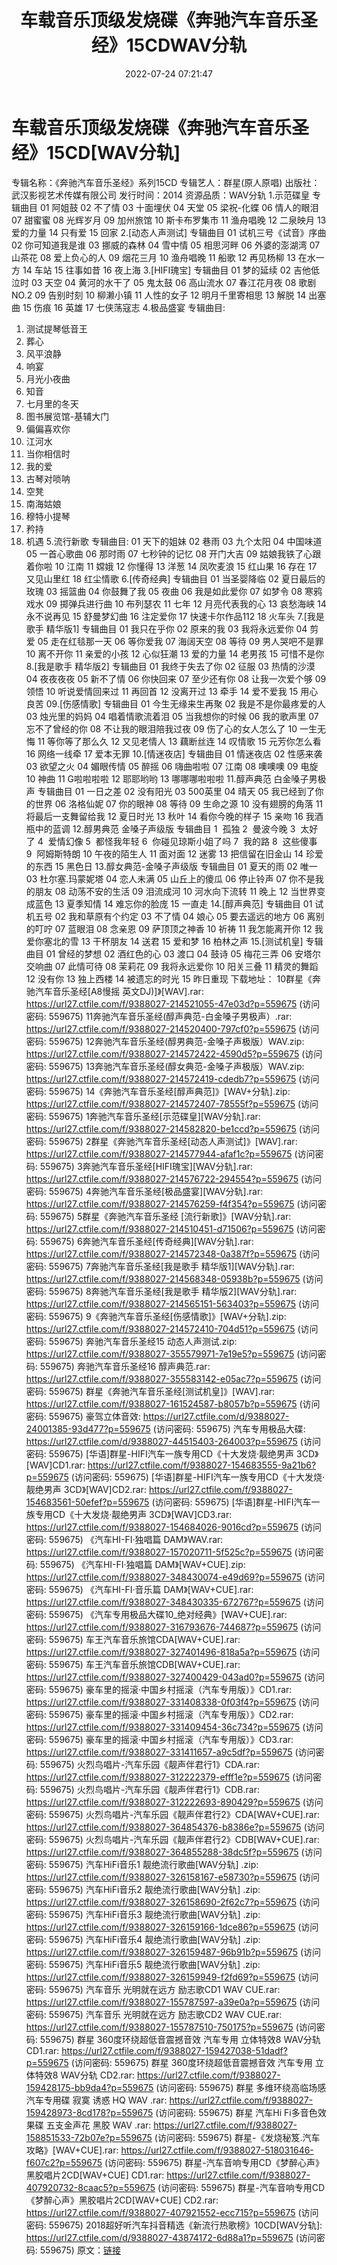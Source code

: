 ﻿---
title: 车载音乐顶级发烧碟《奔驰汽车音乐圣经》15CDWAV分轨
date: 2022-07-24 07:21:47
categories: WAV车载音乐、镜像
tags: 华语中文
---
# 车载音乐顶级发烧碟《奔驰汽车音乐圣经》15CD[WAV分轨]

专辑名称：《奔驰汽车音乐圣经》系列15CD
专辑艺人：群星(原人原唱)
出版社：武汉影视艺术传媒有限公司
发行时间：2014
资源品质：WAV分轨
1.示范碟皇
专辑曲目
01 阿姐鼓
02 不了情
03 十面埋伏
04 天堂
05 梁祝-化蝶
06 情人的眼泪
07 甜蜜蜜
08 光辉岁月
09 加州旅馆
10 斯卡布罗集市
11 渔舟唱晚
12 二泉映月
13 爱的力量
14 只有爱
15 回家
2.[动态人声测试]
专辑曲目
01 试机三号《试音》序曲
02 你可知道我是谁
03 挪威的森林
04 雪中情
05 相思河畔
06 外婆的澎湖湾
07 山茶花
08 爱上负心的人
09 烟花三月
10 渔舟唱晚
11 船歌
12 再见杨柳
13 在水一方
14 车站
15 往事如昔
16 夜上海
3.[HIFI瑰宝]
专辑曲目
01 梦的延续
02 吉他低泣时
03 天空
04 黄河的水干了
05 鬼太鼓
06 高山流水
07 春江花月夜
08 歌剧NO.2
09 告别时刻
10 柳濑小镇
11 人性的女子
12 明月千里寄相思
13 解脱
14 出塞曲
15 伤痕
16 英雄
17 七侠荡寇志
4.极品盛宴
专辑曲目:
01. 测试提琴低音王
02. 葬心
03. 风平浪静
04. 响宴
05. 月光小夜曲
06. 知音
07. 七月里的冬天
08. 图书展览馆-基辅大门
09. 偏偏喜欢你
10. 江河水
11. 当你相信时
12. 我的爱
13. 古琴对唢呐
14. 空凳
15. 南海姑娘
16. 穆特小提琴
17. 矜持
18. 机遇
5.流行新歌
专辑曲目:
01 天下的姐妹
02 巷雨
03 九个太阳
04 中国味道
05 一首心歌曲
06 那时雨
07 七秒钟的记忆
08 开门大吉
09 姑娘我铁了心跟着你啦
10 江南
11 嫦娥
12 你懂得
13 洋葱
14 凤吹麦浪
15 红山果
16 存在
17 又见山里红
18 红尘情歌
6.[传奇经典]
专辑曲目
01 当圣婴降临
02 夏日最后的玫瑰
03 摇篮曲
04 你鼓舞了我
05 夜曲
06 我是如此爱你
07 如梦令
08 寒鸦戏水
09 掷弹兵进行曲
10 布列瑟农
11 七年
12 月亮代表我的心
13 哀愁海峡
14 永不说再见
15 舒曼梦幻曲
16 注定爱你
17 快速卡尔作品112
18 火车头
7.[我是歌手 精华版1]
专辑曲目
01 我只在乎你
02 原来的我
03 我将永远爱你
04 剪爱
05 走在红毯那一天
06 等你爱我
07 海阔天空
08 等待
09 男人哭吧不是罪
10 离不开你
11 亲爱的小孩
12 心似狂潮
13 爱的力量
14 老男孩
15 可惜不是你
8.[我是歌手 精华版2]
专辑曲目
01 我终于失去了你
02 征服
03 热情的沙漠
04 夜夜夜夜
05 新不了情
06 你快回来
07 至少还有你
08 让我一次爱个够
09 领悟
10 听说爱情回来过
11 再回首
12 没离开过
13 牵手
14 爱不爱我
15 用心良苦
09.[伤感情歌]
专辑曲目
01 今生无缘来生再聚
02 我是不是你最疼爱的人
03 烛光里的妈妈
04 唱着情歌流着泪
05 当我想你的时候
06 我的歌声里
07 忘不了曾经的你
08 不让我的眼泪陪我过夜
09 伤了心的女人怎么了
10 一生无悔
11 等你等了那么久
12 又见老情人
13 藕断丝连
14 叹情歌
15 元芳你怎么看
16 网络一线牵
17 爱本无罪
10.[情迷夜店]
专辑曲目
01 情迷夜店
02 性感来袭
03 欲望之火
04 媚眼传情
05 醉摇
06 嗨曲啦啦
07 江南
08 噢噢噢
09 电旋
10 神曲
11 G啦啦啦啦
12 耶耶哟哟
13 哪哪哪啦啦啦
11.醇声典范 白金嗓子男极声
专辑曲目
01 一日之差
02 没有阳光
03 500英里
04 晴天
05 我已经到了你的世界
06 洛格仙妮
07 你的眼神
08 等待
09 生命之源
10 没有翅膀的角落
11 将最后一支舞留给我
12 夏日时光
13 秋叶
14 看你今晚的样子
15 亲吻
16 我酒瓶中的蓝调
12.醇男典范 金嗓子声级版
专辑曲目
1  孤独
2  曼波今晚
3  太好了
4  爱情幻像
5  都怪我年轻
6  你碰见琼斯小姐了吗
7  我的路
8  这些傻事
9  阿姆斯特朗
10 午夜的陌生人
11 面对面
12 迷雾
13 把信留在旧金山
14 珍爱的东西
15 黑色日
13.醇女典范-金嗓子声级版
专辑曲目
01 夏天的雨
02 唯一
03 杜尔塞.玛蒙妮塔
04 恋人未满
05 山丘上的傻瓜
06 停止铃声
07 你不是我的朋友
08 动荡不安的生活
09 泪流成河
10 河水向下流转
11 晚上
12 当世界变成蓝色
13 夏季知情
14 难忘你的脸庞
15 一直走
14.[醇声典范]
专辑曲目
01 试机五号
02 我和草原有个约定
03 不了情
04 娘心
05 要去遥远的地方
06 离别的叮咛
07 蓝眼泪
08 念亲恩
09 萨顶顶之神香
10 祈祷
11 我怎能离开你
12 我爱你塞北的雪
13 干杯朋友
14 送君
15 爱和梦
16 柏林之声
15.[测试机皇]
专辑曲目
01 曾经的梦想
02 酒红色的心
03 渡口
04 鼓诗
05 梅花三弄
06 安塔尔交响曲
07 此情可待
08 茉莉花
09 我将永远爱你
10 阳关三叠
11 精灵的舞蹈
12 没有你
13 独上西楼
14 被遗忘的时光
15 昨日重现
下载地址：
10群星《奔驰汽车音乐圣经[A8慢摇
英文DJ)]》[WAV].rar: https://url27.ctfile.com/f/9388027-214521055-47e03d?p=559675
(访问密码: 559675)
11奔驰汽车音乐圣经(醇声典范-白金嗓子男极声）.rar: https://url27.ctfile.com/f/9388027-214520400-797cf0?p=559675
(访问密码: 559675)
12奔驰汽车音乐圣经(醇男典范-金嗓子声极版）WAV.zip: https://url27.ctfile.com/f/9388027-214572422-4590d5?p=559675
(访问密码: 559675)
13奔驰汽车音乐圣经(醇女典范-金嗓子声极版）WAV.zip: https://url27.ctfile.com/f/9388027-214572419-cdedb7?p=559675
(访问密码: 559675)
14《奔驰汽车音乐圣经[醇声典范]》[WAV+分轨].zip: https://url27.ctfile.com/f/9388027-214572407-78555f?p=559675
(访问密码: 559675)
1奔驰汽车音乐圣经[示范碟皇][WAV分轨].rar: https://url27.ctfile.com/f/9388027-214582820-be1ccd?p=559675
(访问密码: 559675)
2群星《奔驰汽车音乐圣经[动态人声测试]》[WAV].rar: https://url27.ctfile.com/f/9388027-214577944-afaf1c?p=559675
(访问密码: 559675)
3奔驰汽车音乐圣经[HIFI瑰宝][WAV分轨].rar: https://url27.ctfile.com/f/9388027-214576722-294554?p=559675
(访问密码: 559675)
4奔驰汽车音乐圣经[极品盛宴][WAV分轨].rar: https://url27.ctfile.com/f/9388027-214576259-f4f354?p=559675
(访问密码: 559675)
5群星《奔驰汽车音乐圣经 [流行新歌]》[WAV分轨].rar: https://url27.ctfile.com/f/9388027-214510451-d71506?p=559675
(访问密码: 559675)
6奔驰汽车音乐圣经[传奇经典][WAV分轨].rar: https://url27.ctfile.com/f/9388027-214572348-0a387f?p=559675
(访问密码: 559675)
7奔驰汽车音乐圣经[我是歌手 精华版1][WAV分轨].rar: https://url27.ctfile.com/f/9388027-214568348-05938b?p=559675
(访问密码: 559675)
8奔驰汽车音乐圣经[我是歌手 精华版2][WAV分轨].rar: https://url27.ctfile.com/f/9388027-214565151-563403?p=559675
(访问密码: 559675)
9《奔驰汽车音乐圣经[伤感情歌]》[WAV+分轨].zip: https://url27.ctfile.com/f/9388027-214572410-704d51?p=559675
(访问密码: 559675)
奔驰汽车音乐圣经15 动态人声测试.zip: https://url27.ctfile.com/f/9388027-355579971-7e19e5?p=559675
(访问密码: 559675)
奔驰汽车音乐圣经16 醇声典范.rar: https://url27.ctfile.com/f/9388027-355583142-e05ac7?p=559675
(访问密码: 559675)
群星《奔驰汽车音乐圣经[测试机皇]》[WAV].rar: https://url27.ctfile.com/f/9388027-161524587-b8057b?p=559675
(访问密码: 559675)
豪驾立体音效: https://url27.ctfile.com/d/9388027-24001385-93d477?p=559675
(访问密码: 559675)
汽车专用极品大碟: https://url27.ctfile.com/d/9388027-44515403-264003?p=559675
(访问密码: 559675)
[华语]群星-HIFI汽车一族专用CD《十大发烧·靓绝男声 3CD》[WAV]CD1.rar: https://url27.ctfile.com/f/9388027-154683555-9a21b6?p=559675
(访问密码: 559675)
[华语]群星-HIFI汽车一族专用CD《十大发烧·靓绝男声 3CD》[WAV]CD2.rar: https://url27.ctfile.com/f/9388027-154683561-50efef?p=559675
(访问密码: 559675)
[华语]群星-HIFI汽车一族专用CD《十大发烧·靓绝男声 3CD》[WAV]CD3.rar: https://url27.ctfile.com/f/9388027-154684026-9016cd?p=559675
(访问密码: 559675)
《汽车HI-FI·独唱篇 DAM》WAV.rar: https://url27.ctfile.com/f/9388027-157020711-5f525c?p=559675
(访问密码: 559675)
《汽车HI-FI·独唱篇 DAM》[WAV+CUE].zip: https://url27.ctfile.com/f/9388027-348430074-e49d69?p=559675
(访问密码: 559675)
《汽车HI-FI·音乐篇 DAM》[WAV+CUE].rar: https://url27.ctfile.com/f/9388027-348430335-672767?p=559675
(访问密码: 559675)
《汽车专用极品大碟10_绝对经典》[WAV+CUE].rar: https://url27.ctfile.com/f/9388027-316793676-744687?p=559675
(访问密码: 559675)
车王汽车音乐旅馆CDA[WAV+CUE].rar: https://url27.ctfile.com/f/9388027-327401496-818a5a?p=559675
(访问密码: 559675)
车王汽车音乐旅馆CDB[WAV+CUE].rar: https://url27.ctfile.com/f/9388027-327400429-043ad0?p=559675
(访问密码: 559675)
豪车里的摇滚·中国乡村摇滚（汽车专用版）》CD1.rar: https://url27.ctfile.com/f/9388027-331408338-0f03f4?p=559675
(访问密码: 559675)
豪车里的摇滚·中国乡村摇滚（汽车专用版）》CD2.rar: https://url27.ctfile.com/f/9388027-331409454-36c734?p=559675
(访问密码: 559675)
豪车里的摇滚·中国乡村摇滚（汽车专用版）》CD3.rar: https://url27.ctfile.com/f/9388027-331411657-a9c5df?p=559675
(访问密码: 559675)
火烈鸟唱片-汽车乐园《靓声伴君行1》CDA.rar: https://url27.ctfile.com/f/9388027-312222379-efff1e?p=559675
(访问密码: 559675)
火烈鸟唱片-汽车乐园《靓声伴君行1》CDB.rar: https://url27.ctfile.com/f/9388027-312222693-890429?p=559675
(访问密码: 559675)
火烈鸟唱片-汽车乐园《靓声伴君行2》CDA[WAV+CUE].rar: https://url27.ctfile.com/f/9388027-364854376-b8386e?p=559675
(访问密码: 559675)
火烈鸟唱片-汽车乐园《靓声伴君行2》CDB[WAV+CUE].rar: https://url27.ctfile.com/f/9388027-364855288-38dc5f?p=559675
(访问密码: 559675)
汽车HiFi音乐1 靓绝流行歌曲[WAV分轨] .zip: https://url27.ctfile.com/f/9388027-326158167-e58730?p=559675
(访问密码: 559675)
汽车HiFi音乐2 靓绝流行歌曲[WAV分轨] .zip: https://url27.ctfile.com/f/9388027-326158690-2f62c7?p=559675
(访问密码: 559675)
汽车HiFi音乐3 靓绝流行歌曲[WAV分轨] .zip: https://url27.ctfile.com/f/9388027-326159166-1dce86?p=559675
(访问密码: 559675)
汽车HiFi音乐4 靓绝流行歌曲[WAV分轨] .zip: https://url27.ctfile.com/f/9388027-326159487-96b91b?p=559675
(访问密码: 559675)
汽车HiFi音乐5 靓绝流行歌曲[WAV分轨] .zip: https://url27.ctfile.com/f/9388027-326159949-f2fd69?p=559675
(访问密码: 559675)
汽车音乐 光明就在远方 励志歌CD1 WAV CUE.rar: https://url27.ctfile.com/f/9388027-155787597-a39e0a?p=559675
(访问密码: 559675)
汽车音乐 光明就在远方 励志歌CD2 WAV CUE.rar: https://url27.ctfile.com/f/9388027-155787510-750175?p=559675
(访问密码: 559675)
群星 360度环绕超低音震撼音效 汽车专用 立体特效8 WAV分轨 CD1.rar: https://url27.ctfile.com/f/9388027-159427038-51dadf?p=559675
(访问密码: 559675)
群星 360度环绕超低音震撼音效 汽车专用 立体特效8 WAV分轨 CD2.rar: https://url27.ctfile.com/f/9388027-159428175-bb9da4?p=559675
(访问密码: 559675)
群星 多维环绕高临场感汽车专用碟 寂寞 诱惑 HQ WAV .rar: https://url27.ctfile.com/f/9388027-159428973-8cd178?p=559675
(访问密码: 559675)
群星 汽车Hi Fi多音色效果碟 五支金声花 黑胶 WAV .rar: https://url27.ctfile.com/f/9388027-158851533-72b07e?p=559675
(访问密码: 559675)
群星-《发烧秘笈.汽车攻略》[WAV+CUE].rar: https://url27.ctfile.com/f/9388027-518031646-f607c2?p=559675
(访问密码: 559675)
群星-汽车音响专用CD《梦醉心声》黑胶唱片2CD[WAV+CUE] CD1.rar: https://url27.ctfile.com/f/9388027-407920732-8caac5?p=559675
(访问密码: 559675)
群星-汽车音响专用CD《梦醉心声》黑胶唱片2CD[WAV+CUE] CD2.rar: https://url27.ctfile.com/f/9388027-407921552-ecc715?p=559675
(访问密码: 559675)
2018超好听汽车抖音精选《新流行热歌榜》10CD[WAV分轨]: https://url27.ctfile.com/d/9388027-43874172-6d88a1?p=559675
(访问密码: 559675)
原文：[链接](https://blog.sina.com.cn/s/blog_1647c7e7601030yir.html)
